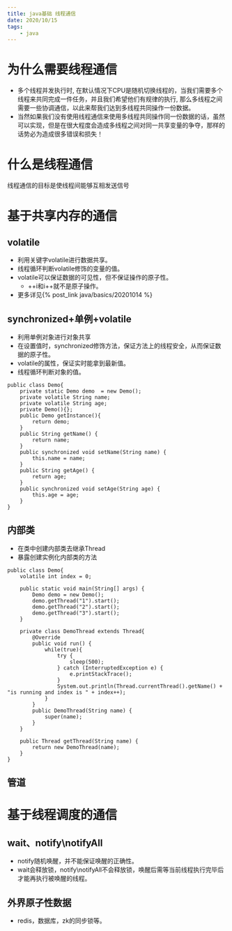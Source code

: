 ```yaml
---
title: java基础 线程通信
date: 2020/10/15
tags: 
    - java
---
```


# 为什么需要线程通信
- 多个线程并发执行时, 在默认情况下CPU是随机切换线程的，当我们需要多个线程来共同完成一件任务，并且我们希望他们有规律的执行, 那么多线程之间需要一些协调通信，以此来帮我们达到多线程共同操作一份数据。
- 当然如果我们没有使用线程通信来使用多线程共同操作同一份数据的话，虽然可以实现，但是在很大程度会造成多线程之间对同一共享变量的争夺，那样的话势必为造成很多错误和损失！

# 什么是线程通信
线程通信的目标是使线程间能够互相发送信号

# 基于共享内存的通信
## volatile 
- 利用关键字volatile进行数据共享。
- 线程循环判断volatile修饰的变量的值。
- volatile可以保证数据的可见性，但不保证操作的原子性。
    - ++i和i++就不是原子操作。
- 更多详见{% post_link java/basics/20201014 %}

## synchronized+单例+volatile
- 利用单例对象进行对象共享
- 在设置值时，synchronized修饰方法，保证方法上的线程安全，从而保证数据的原子性。
- volatile的属性，保证实时能拿到最新值。
- 线程循环判断对象的值。

```
public class Demo{
    private static Demo demo  = new Demo();
    private volatile String name;
    private volatile String age;
    private Demo(){};
    public Demo getInstance(){
        return demo;
    }
    public String getName() {
        return name;
    }
    public synchronized void setName(String name) {
        this.name = name;
    }
    public String getAge() {
        return age;
    }
    public synchronized void setAge(String age) {
        this.age = age;
    }
}
```

## 内部类
- 在类中创建内部类去继承Thread
- 暴露创建实例化内部类的方法

```
public class Demo{
    volatile int index = 0;
    
    public static void main(String[] args) {
        Demo demo = new Demo();
        demo.getThread("1").start();
        demo.getThread("2").start();
        demo.getThread("3").start();
    }
    
    private class DemoThread extends Thread{
        @Override
        public void run() {
            while(true){
                try {
                    sleep(500);
                } catch (InterruptedException e) {
                    e.printStackTrace();
                }
                System.out.println(Thread.currentThread().getName() + "is running and index is " + index++);     
            }
        }
        public DemoThread(String name) {
            super(name);
        }
    }
    
    public Thread getThread(String name) {
        return new DemoThread(name);
    }
}
```
## 管道


# 基于线程调度的通信
## wait、notify\notifyAll
- notify随机唤醒，并不能保证唤醒的正确性。
- wait会释放锁，notify\notifyAll不会释放锁，唤醒后需等当前线程执行完毕后才能再执行被唤醒的线程。

## 外界原子性数据
- redis，数据库，zk的同步锁等。


